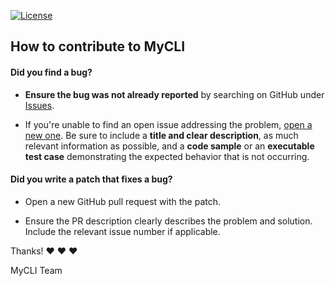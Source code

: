 [![License](https://img.shields.io/badge/license-MIT-green)](https://github.com/grymoire7/mycli)

## How to contribute to MyCLI

#### **Did you find a bug?**

* **Ensure the bug was not already reported** by searching on GitHub under
  [Issues](https://github.com/grymoire7/mycli/issues).

* If you're unable to find an open issue addressing the problem, [open a new
  one](https://github.com/grymoire7/mycli/issues/new). Be sure to include a
  **title and clear description**, as much relevant information as possible, and
  a **code sample** or an **executable test case** demonstrating the expected
  behavior that is not occurring.

#### **Did you write a patch that fixes a bug?**

* Open a new GitHub pull request with the patch.

* Ensure the PR description clearly describes the problem and solution. Include
  the relevant issue number if applicable.

Thanks! :heart: :heart: :heart:

MyCLI Team
